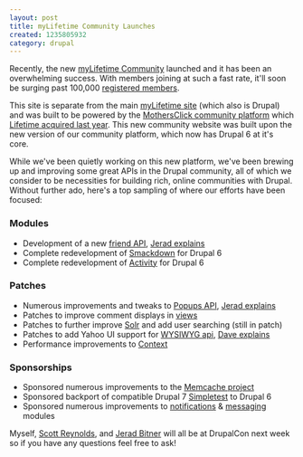 ```yaml
--- 
layout: post
title: myLifetime Community Launches
created: 1235805932
category: drupal
---
```

Recently, the new <a href="http://community.mylifetime.com/">myLifetime Community</a> launched and it has been an overwhelming success. With members joining at such a fast rate, it'll soon be surging past 100,000 <a href="http://community.mylifetime.com/community/members">registered members</a>.

This site is separate from the main <a href="http://www.mylifetime.com">myLifetime site</a> (which also is Drupal) and was built to be powered by the <a href="http://www.mothersclick.com">MothersClick community platform</a> which  <a href="http://tedserbinski.com/tags/parentsclick-network/mothersclick-acquired-lifetime-networks">Lifetime acquired last year</a>. This new community website was built upon the new version of our community platform, which now has Drupal 6 at it's core. 

While we've been quietly working on this new platform, we've been brewing up and improving some great APIs in the Drupal community, all of which we consider to be necessities for building rich, online communities with Drupal. Without further ado, here's a top sampling of where our efforts have been focused:
<!--break-->
<h3>Modules</h3>
<ul>
<li>Development of a new <a href="http://drupal.org/project/flag_friend">friend API</a>, <a href="http://sirkitree.net/node/17">Jerad explains</a></li>
<li>Complete redevelopment of <a href="http://drupal.org/project/smackdown">Smackdown</a> for Drupal 6</li>
<li>Complete redevelopment of <a href="http://drupal.org/project/activity">Activity</a> for Drupal 6</li>
</ul>

<h3>Patches</h3>
<ul>
<li>Numerous improvements and tweaks to <a href="http://drupal.org/project/popups">Popups API</a>, <a href="http://sirkitree.net/node/19">Jerad explains</a></li>
<li>Patches to improve comment displays in <a href="http://drupal.org/project/views">views</a></li>
<li>Patches to further improve <a href="http://drupal.org/project/apachesolr">Solr</a> and add user searching (still in patch)</li>
<li>Patches to add Yahoo UI support for <a href="http://drupal.org/project/wysiwyg">WYSIWYG api</a>, <a href="http://thethisorthat.com/review/best-drupal-wysiwyg-editors">Dave explains</a></li>
<li>Performance improvements to <a href="http://drupal.org/project/context">Context</a></li>
</ul>

<h3>Sponsorships</h3>
<ul>
<li>Sponsored numerous improvements to the <a href="http://drupal.org/project/memcache">Memcache project</a></li>
<li>Sponsored backport of compatible Drupal 7 <a href="http://drupal.org/project/simpletest">Simpletest</a> to Drupal 6</li>
<li>Sponsored numerous improvements to <a href="http://drupal.org/project/notifications">notifications</a> & <a href="http://drupal.org/project/messaging">messaging</a> modules</li>
</ul>

Myself, <a href="http://scottreynolds.us/">Scott Reynolds</a>, and <a href="http://www.sirkitree.net/">Jerad Bitner</a> will all be at DrupalCon next week so if you have any questions feel free to ask!
